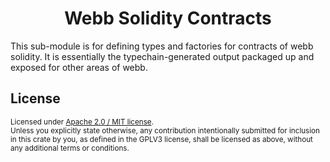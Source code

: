 <h1 align="center">Webb Solidity Contracts</h1>

This sub-module is for defining types and factories for contracts of webb solidity.
It is essentially the typechain-generated output packaged up and exposed for other areas of webb.

## License 

<sup>
Licensed under <a href="LICENSE">Apache 2.0 / MIT license</a>.
</sup>

<br/>

<sub>
Unless you explicitly state otherwise, any contribution intentionally submitted
for inclusion in this crate by you, as defined in the GPLV3 license, shall
be licensed as above, without any additional terms or conditions.
</sub>

